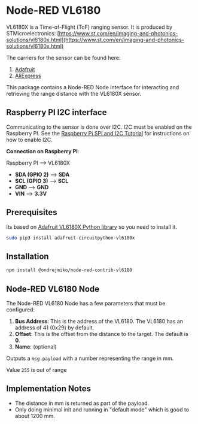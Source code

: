 # Node-RED VL6180

VL6180X is a Time-of-Flight (ToF) ranging sensor.  It is produced by STMicroelectronics: [https://www.st.com/en/imaging-and-photonics-solutions/vl6180x.html](https://www.st.com/en/imaging-and-photonics-solutions/vl6180x.html)

The carriers for the sensor can be found here:

1. [Adafruit](https://www.adafruit.com/product/3316)
1. [AliExpress](https://www.aliexpress.com/item/1005002921398466.html)

This package contains a Node-RED Node interface for interacting and retrieving the range distance with the VL6180X sensor.

## Raspberry PI I2C interface

Communicating to the sensor is done over I2C.
I2C must be enabled on the Raspberry PI.
See the [Raspberry Pi SPI and I2C Tutorial](https://learn.sparkfun.com/tutorials/raspberry-pi-spi-and-i2c-tutorial) for instructions on how to enable I2C.

**Connection on Raspberry PI**:

Raspberry PI --> VL6180X
* **SDA (GPIO 2)** --> **SDA**
* **SCL (GPIO 3)** --> **SCL**
* **GND** --> **GND**
* **VIN** --> **3.3V**

## Prerequisites
Its based on [Adafruit VL6180X  Python library](https://learn.adafruit.com/adafruit-vl6180x-time-of-flight-micro-lidar-distance-sensor-breakout/python-circuitpython) so you need to install it.

```bash
sudo pip3 install adafruit-circuitpython-vl6180x
```

## Installation
```bash
npm install @ondrejmiko/node-red-contrib-vl6180
```


## Node-RED VL6180 Node

The Node-RED VL6180 Node has a few parameters that must be configured:

1. **Bus Address**: This is the address of the VL6180.  The VL6180 has an address of 41 (0x29) by default.
2. **Offset**: This is the offset from the distance to the target.  The default is **0**.
1. **Name**: (optional)


Outputs a `msg.payload` with a number representing the range in mm.

Value `255` is out of range  

## Implementation Notes

* The distance in mm is returned as part of the payload.
* Only doing minimal init and running in "default mode" which is good to about 1200 mm.